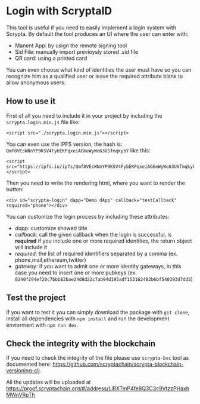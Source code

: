 # Login with ScryptaID

This tool is useful if you need to easily implement a login system with Scrypta. By default the tool produces an UI where the user can enter with:

- Manent App: by usign the remote signing tool
- Sid File: manually import previoysly stored .sid file
- QR card: using a printed card

You can even choose what kind of identities the user must have so you can recognize him as a qualified user or leave the required attribute blank to allow anonymous users.

## How to use it

First of all you need to include it in your project by including the `scrypta.login.min.js` file like:

```
<script src="./scrypta.login.min.js"></script>
```

You can even use the IPFS version, the hash is: `Qmf8VEsWNnYP9KSV4FybEKPqxeiAG6eWyWo63USfmqkybY` like this:

```
<script src="https://ipfs.io/ipfs/Qmf8VEsWNnYP9KSV4FybEKPqxeiAG6eWyWo63USfmqkybY"></script>
```

Then you need to write the rendering html, where you want to render the button:

```
<div id="scrypta-login" dapp="Demo dApp" callback="testCallback" required="phone"></div>
```

You can customize the login process by including these attributes:
- _dapp_: customize showed title
- _callback_: call the given callback when the login is successful, is **required** if you include one or more required identities, the return object will include it
- _required_: the list of required identifiers separated by a comma (ex. phone,mail,ethereum,twitter)
- _gateway_: if you want to admit one or more identity gateways, in this case you need to insert one or more pubkeys (ex. `0240f294ef20c7bbb82bae24d8d22c7ab94d195adf153162482b6bf540393d7dd5`)

## Test the project

If you want to test it you can simply download the package with `git clone`, install all dependencies with `npm install` and run the development enviorment with `npm run dev`.

## Check the integrity with the blockchain

If you need to check the integrity of the file please use `scrypta-bvc` tool as documented here: https://github.com/scryptachain/scrypta-blockchain-versioning-cli.

All the updates will be uploaded at https://proof.scryptachain.org/#/address/LiRXTmP4fe8Q3C3c9VtzzPHaxhMWnVRpTh